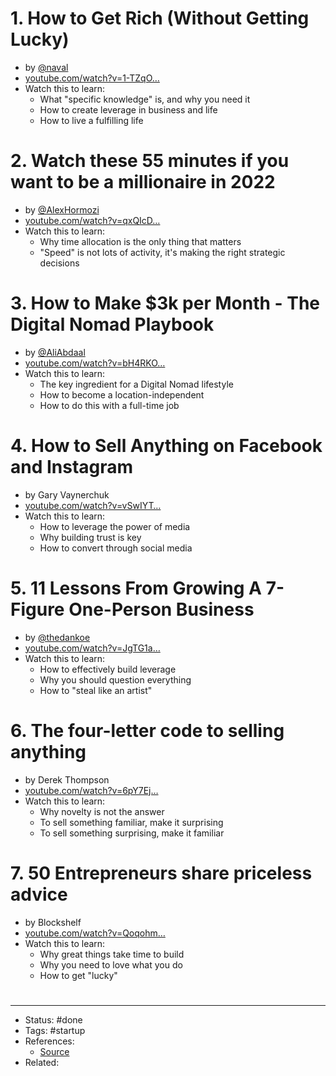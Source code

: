 # 1. How to Get Rich (Without Getting Lucky)
- by [@naval](https://twitter.com/naval)
- [youtube.com/watch?v=1-TZqO…](https://www.youtube.com/watch?v=1-TZqOsVCNM)
- Watch this to learn:
	- What "specific knowledge" is, and why you need it
	- How to create leverage in business and life
	- How to live a fulfilling life

# 2. Watch these 55 minutes if you want to be a millionaire in 2022
- by [@AlexHormozi](https://twitter.com/AlexHormozi)
- [youtube.com/watch?v=qxQIcD…](https://www.youtube.com/watch?v=qxQIcDrre1E)
- Watch this to learn:
	- Why time allocation is the only thing that matters
	- "Speed" is not lots of activity, it's making the right strategic decisions

# 3. How to Make $3k per Month - The Digital Nomad Playbook
- by [@AliAbdaal](https://twitter.com/AliAbdaal)
- [youtube.com/watch?v=bH4RKO…](https://www.youtube.com/watch?v=bH4RKOqAe-w)
- Watch this to learn:
	- The key ingredient for a Digital Nomad lifestyle
	- How to become a location-independent
	- How to do this with a full-time job

# 4. How to Sell Anything on Facebook and Instagram
- by Gary Vaynerchuk
- [youtube.com/watch?v=vSwIYT…](https://www.youtube.com/watch?v=vSwIYTKTCgw)
- Watch this to learn:
	- How to leverage the power of media
	- Why building trust is key
	- How to convert through social media

# 5. 11 Lessons From Growing A 7-Figure One-Person Business
- by [@thedankoe](https://twitter.com/thedankoe)
- [youtube.com/watch?v=JgTG1a…](https://www.youtube.com/watch?v=JgTG1aoaB5s)
- Watch this to learn:
	- How to effectively build leverage
	- Why you should question everything
	- How to "steal like an artist"

# 6. The four-letter code to selling anything
- by Derek Thompson
- [youtube.com/watch?v=6pY7Ej…](https://www.youtube.com/watch?v=6pY7EjqD3QA)
- Watch this to learn:
	- Why novelty is not the answer
	- To sell something familiar, make it surprising
	- To sell something surprising, make it familiar

# 7. 50 Entrepreneurs share priceless advice
- by Blockshelf
- [youtube.com/watch?v=Qoqohm…](https://www.youtube.com/watch?v=QoqohmccTSc)
- Watch this to learn:
	- Why great things take time to build
	- Why you need to love what you do
	- How to get "lucky"

#
---
- Status: #done
- Tags: #startup
- References:
	- [Source](https://twitter.com/thecolbykultgen/status/1602271850117189634)
- Related:
